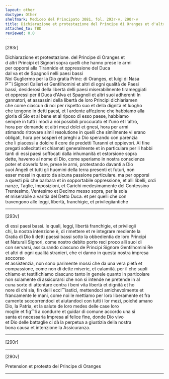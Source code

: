 ```yaml
---
layout: other
doctype: Other
shelfmark: Mediceo del Principato 3081, fol. 293r-v, 290r-v
title: Dichiarazione et protestazione del Principe di Oranges et d'altri Principi et Signori sopra quelli che hanno prese le armi per opporsi alla Tirannide et oppressione del Duca d Alva et de Spagnoli nelli Paese Bassi
attached_to: TBD
reviewed: 0.0
---
```


[293r]  
  
  
Dichiarazione et protestazione. del Principe di Oranges et  
d altri Principi et Signori sopra quelli che hanno prese le armi  
per opporsi alla Tirannide et oppressione del Duca  
dal va et de Spagnoli nelli paesi bassi  
Noi Gugliermo per la Dio gratia Princ: di Oranges, et luigi di Nasa  
P⁀i Signori Calieri et Gentilhomini et altri di ogni qualità de Paesi  
bassi, desiderosi della libertà delli paesi miserabilmente tirameggiati  
et oppressi per il Duca d'Alva et Spagnoli et altri suoi adherenti In  
gannatori, et assassini della libertà de loro Principi dichiariamen  
che come ciascun di noi per rispetto suo et della dignità et luogho  
che tengono in detti paesi, et l ardente affezione che habbiamo alla  
gloria di Slo et al bene et al riposo di esso paese, habbiamo  
sempre in tutti i modi a noi possibili proccurato et l'uno et l'altro,  
hora per domande et altri mezi dolci et gnesi, hora per armi  
stimando ritrovare simil resolutione in quelli che similmente vi erano  
obligati, hora per sosperi et preghi a Dio sperando con parenzia  
che li piacessi a dolcire il core de predetti Turanni et oppievori. Al fine  
pregati sollecitati et chiamati generalmente et in particulare per li habbi  
tanti di essi paesi soffocati dalla inhumanità et estorsione sopra  
dette, havemo al nome di Dio, come speriamo in nostra conscienza  
poter et doverlo fare, prese le armi, protestando davanti a Dio  
suoi Angeli et tutti gli huomini della terra presenti et futuri, non  
esser mossi in questo da alcuna passione particulare. ma per opporsi  
a questi più che barbara et in sopportabile oppressione, et alli libelli, ordi  
nanze, Taglie, Imposizioni, et Carichi medesimamente del Contessino  
Trentesimo, Ventesimo et Decimo messo sopra, per la sola  
et miserabile a varitia del Detto Duca. et per quelli che con  
travengono alle leggi, libertà, franchigie, et privilegiiantiche  
  
---  

[293v]  
  
  
di essi paesi bassi. le quali, leggi, libertà franchigie, et privilegii  
chi, la nostra intenzione è, di rimettere et re integrare mediente la  
Gratia di Dio li detti paessi bassi sotto la obbedientia de loro Principi  
et Naturali Signori, come nostro debito porto reci proco alli suoi di  
con servarsi, assicurando ciascuno de Principi Signore Gentilhomini Re  
et altri di ogni qualità stranieri, che ei danno in questa nostra impresa soccorso  
et assistenzia, non sono parimente mossi che da una vera pietà et  
compassione, come non di dette miserie, et calamità. per il che supli  
chiamo et testifichiamo ciascuno tanto in genele quanto in particolare  
non solamente di assicurarsi che non si intende ne pretende in al  
cuna sorte di attentare contra i beni vita libertà et dignità et ho  
nore di chi sia, fin delli eccl⁀iastici, mettendoci amichevolmente et  
francamente le mani, come noi le mettiamo per loro liberamente et fra  
camente soccorrendoci et aiutandoci con tutti i lor mezi, poiché amano  
Dio, la Patria, et la salute de loro medes delle case loro  
moglie et fig⁀li a condurre et guidar di comune accordo una si  
santa et necessaria Impresa al felice fine, donde Dio vivo  
et Dio delle battaglie ci dà la perpetua a giustizia della nostra  
bona causa et intenzione la Assicuranza.  
  
---  

[290r]  
  
  
  
---  

[290v]  
  
  
Pretension et protesto del Principe di Oranges  
  
---  

